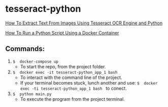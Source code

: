 # tesseract-python
[How To Extract Text From Images Using Tesseract OCR Engine and Python](https://towardsdatascience.com/how-to-extract-text-from-images-using-tesseract-ocr-engine-and-python-22934125fdd5)

[How To Run a Python Script Using a Docker Container](https://towardsdatascience.com/how-to-run-a-python-script-using-a-docker-container-ea248e618e32)


## Commands:

1. `$  docker-compose up `
    - To start the repo, from the project folder.
2. `$  docker exec -it tesseract-python_app_1 bash`
    - To interact with the command line of the project.
    - If your terminal becomes stuck, lunch another and use: `$  docker exec -ti tesseract-python_app_1 bash ` to conect.
3. `$  python main.py`
    - To execute the program from the project terminal.
